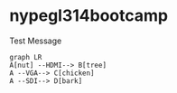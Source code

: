 # nypegl314bootcamp

Test Message

```mermaid
graph LR
A[nut] --HDMI--> B[tree]
A --VGA--> C[chicken]
A --SDI--> D[bark]
```
